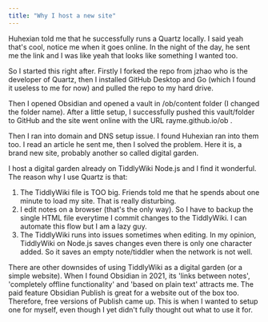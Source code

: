 ```yaml
---
title: "Why I host a new site"
---
```


Huhexian told me that he successfully runs a Quartz locally. I said yeah that's cool, notice me when it goes online. In the night of the day, he sent me the link and I was like yeah that looks like something I wanted too.

So I started this right after. Firstly I forked the repo from jzhao who is the developer of Quartz, then I installed GitHub Desktop and Go (which I found it useless to me for now) and pulled the repo to my hard drive.

Then I opened Obsidian and opened a vault in /ob/content folder (I changed the folder name). After a little setup, I successfully pushed this vault/folder to GitHub and the site went online with the URL rayme.github.io/ob .

Then I ran into domain and DNS setup issue. I found Huhexian ran into them too. I read an article he sent me, then I solved the problem. Here it is, a brand new site, probably another so called digital garden.

I host a digital garden already on TiddlyWiki Node.js and I find it wonderful. The reason why I use Quartz is that:

1. The TiddlyWiki file is TOO big. Friends told me that he spends about one minute to load my site. That is really disturbing.
2. I edit notes on a browser (that's the only way). So I have to backup the single HTML file everytime I commit changes to the TiddlyWiki. I can automate this flow but I am a lazy guy.
3. The TiddlyWiki runs into issues sometimes when editing. In my opinion, TiddlyWiki on Node.js saves changes even there is only one character added. So it saves an empty note/tiddler when the network is not well.

There are other downsides of using TiddlyWiki as a digital garden (or a simple website). When I found Obsidian in 2021, its 'links between notes', 'completely offline functionality' and 'based on plain text' attracts me. The paid feature Obsidian Publish is great for a website out of the box too. Therefore, free versions of Publish came up. This is when I wanted to setup one for myself, even though I yet didn't fully thought out what to use it for.